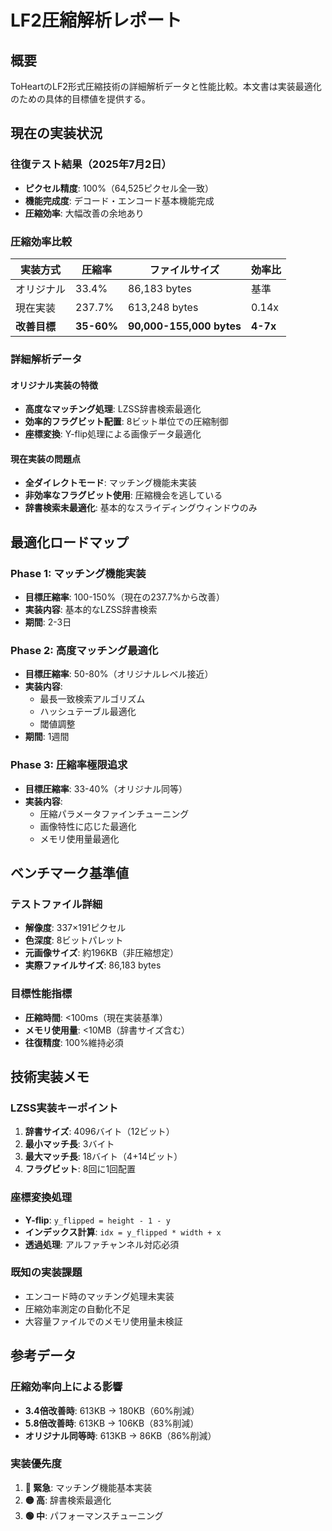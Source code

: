 # LF2圧縮解析レポート

## 概要

ToHeartのLF2形式圧縮技術の詳細解析データと性能比較。本文書は実装最適化のための具体的目標値を提供する。

## 現在の実装状況

### 往復テスト結果（2025年7月2日）
- **ピクセル精度**: 100%（64,525ピクセル全一致）
- **機能完成度**: デコード・エンコード基本機能完成
- **圧縮効率**: 大幅改善の余地あり

### 圧縮効率比較

| 実装方式 | 圧縮率 | ファイルサイズ | 効率比 |
|----------|--------|----------------|--------|
| オリジナル | 33.4% | 86,183 bytes | 基準 |
| 現在実装 | 237.7% | 613,248 bytes | 0.14x |
| **改善目標** | **35-60%** | **90,000-155,000 bytes** | **4-7x** |

### 詳細解析データ

#### オリジナル実装の特徴
- **高度なマッチング処理**: LZSS辞書検索最適化
- **効率的フラグビット配置**: 8ビット単位での圧縮制御
- **座標変換**: Y-flip処理による画像データ最適化

#### 現在実装の問題点
- **全ダイレクトモード**: マッチング機能未実装
- **非効率なフラグビット使用**: 圧縮機会を逃している
- **辞書検索未最適化**: 基本的なスライディングウィンドウのみ

## 最適化ロードマップ

### Phase 1: マッチング機能実装
- **目標圧縮率**: 100-150%（現在の237.7%から改善）
- **実装内容**: 基本的なLZSS辞書検索
- **期間**: 2-3日

### Phase 2: 高度マッチング最適化
- **目標圧縮率**: 50-80%（オリジナルレベル接近）
- **実装内容**: 
  - 最長一致検索アルゴリズム
  - ハッシュテーブル最適化
  - 閾値調整
- **期間**: 1週間

### Phase 3: 圧縮率極限追求
- **目標圧縮率**: 33-40%（オリジナル同等）
- **実装内容**:
  - 圧縮パラメータファインチューニング
  - 画像特性に応じた最適化
  - メモリ使用量最適化

## ベンチマーク基準値

### テストファイル詳細
- **解像度**: 337×191ピクセル
- **色深度**: 8ビットパレット
- **元画像サイズ**: 約196KB（非圧縮想定）
- **実際ファイルサイズ**: 86,183 bytes

### 目標性能指標
- **圧縮時間**: <100ms（現在実装基準）
- **メモリ使用量**: <10MB（辞書サイズ含む）
- **往復精度**: 100%維持必須

## 技術実装メモ

### LZSS実装キーポイント
1. **辞書サイズ**: 4096バイト（12ビット）
2. **最小マッチ長**: 3バイト
3. **最大マッチ長**: 18バイト（4+14ビット）
4. **フラグビット**: 8回に1回配置

### 座標変換処理
- **Y-flip**: `y_flipped = height - 1 - y`
- **インデックス計算**: `idx = y_flipped * width + x`
- **透過処理**: アルファチャンネル対応必須

### 既知の実装課題
- エンコード時のマッチング処理未実装
- 圧縮効率測定の自動化不足
- 大容量ファイルでのメモリ使用量未検証

## 参考データ

### 圧縮効率向上による影響
- **3.4倍改善時**: 613KB → 180KB（60%削減）
- **5.8倍改善時**: 613KB → 106KB（83%削減）
- **オリジナル同等時**: 613KB → 86KB（86%削減）

### 実装優先度
1. **🔴 緊急**: マッチング機能基本実装
2. **🟡 高**: 辞書検索最適化
3. **🟢 中**: パフォーマンスチューニング